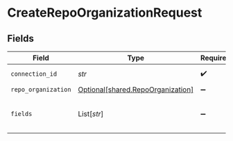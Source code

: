 # CreateRepoOrganizationRequest


## Fields

| Field                                                                        | Type                                                                         | Required                                                                     | Description                                                                  |
| ---------------------------------------------------------------------------- | ---------------------------------------------------------------------------- | ---------------------------------------------------------------------------- | ---------------------------------------------------------------------------- |
| `connection_id`                                                              | *str*                                                                        | :heavy_check_mark:                                                           | ID of the connection                                                         |
| `repo_organization`                                                          | [Optional[shared.RepoOrganization]](../../models/shared/repoorganization.md) | :heavy_minus_sign:                                                           | N/A                                                                          |
| `fields`                                                                     | List[*str*]                                                                  | :heavy_minus_sign:                                                           | Comma-delimited fields to return                                             |
